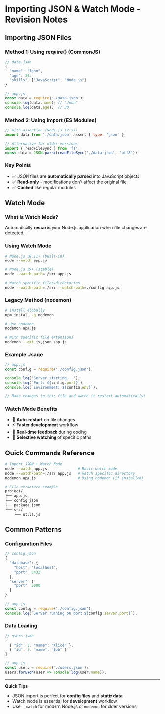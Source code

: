 # Importing JSON & Watch Mode - Revision Notes

## Importing JSON Files

### Method 1: Using require() (CommonJS)
```javascript
// data.json
{
  "name": "John",
  "age": 30,
  "skills": ["JavaScript", "Node.js"]
}

// app.js
const data = require('./data.json');
console.log(data.name); // "John"
console.log(data.age);  // 30
```

### Method 2: Using import (ES Modules)
```javascript
// With assertion (Node.js 17.5+)
import data from './data.json' assert { type: 'json' };

// Alternative for older versions
import { readFileSync } from 'fs';
const data = JSON.parse(readFileSync('./data.json', 'utf8'));
```

### Key Points
- ✅ JSON files are **automatically parsed** into JavaScript objects
- ✅ **Read-only** - modifications don't affect the original file
- ✅ **Cached** like regular modules

## Watch Mode

### What is Watch Mode?
Automatically **restarts** your Node.js application when file changes are detected.

### Using Watch Mode
```bash
# Node.js 18.11+ (built-in)
node --watch app.js

# Node.js 19+ (stable)
node --watch-path=./src app.js

# Watch specific files/directories
node --watch-path=./src --watch-path=./config app.js
```

### Legacy Method (nodemon)
```bash
# Install globally
npm install -g nodemon

# Use nodemon
nodemon app.js

# With specific file extensions
nodemon --ext js,json app.js
```

### Example Usage
```javascript
// app.js
const config = require('./config.json');

console.log('Server starting...');
console.log(`Port: ${config.port}`);
console.log(`Environment: ${config.env}`);

// Make changes to this file and watch it restart automatically!
```

### Watch Mode Benefits
- 🔄 **Auto-restart** on file changes
- ⚡ **Faster development** workflow
- 👀 **Real-time feedback** during coding
- 🎯 **Selective watching** of specific paths

## Quick Commands Reference

```bash
# Import JSON + Watch Mode
node --watch app.js              # Basic watch mode
node --watch-path=./src app.js   # Watch specific directory
nodemon app.js                   # Using nodemon (if installed)

# File structure example
project/
├── app.js
├── config.json
├── package.json
└── src/
    └── utils.js
```

## Common Patterns

### Configuration Files
```javascript
// config.json
{
  "database": {
    "host": "localhost",
    "port": 5432
  },
  "server": {
    "port": 3000
  }
}

// app.js
const config = require('./config.json');
console.log(`Server running on port ${config.server.port}`);
```

### Data Loading
```javascript
// users.json
[
  { "id": 1, "name": "Alice" },
  { "id": 2, "name": "Bob" }
]

// app.js
const users = require('./users.json');
users.forEach(user => console.log(user.name));
```

---

**Quick Tips:**
- JSON import is perfect for **config files** and **static data**
- Watch mode is essential for **development** workflow
- Use `--watch` for modern Node.js or `nodemon` for older versions